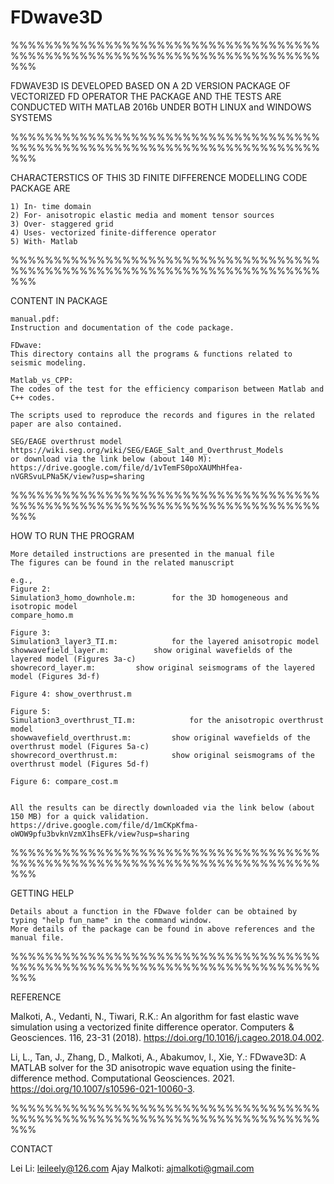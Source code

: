 # FDwave3D


%%%%%%%%%%%%%%%%%%%%%%%%%%%%%%%%%%%%%%%%%%%%%%%%%%%%%%%%%%%%%%%%%%%%%%%%%%%

FDWAVE3D IS DEVELOPED BASED ON A 2D VERSION PACKAGE OF VECTORIZED FD OPERATOR 
THE PACKAGE AND THE TESTS ARE CONDUCTED WITH MATLAB 2016b UNDER BOTH LINUX and WINDOWS SYSTEMS

%%%%%%%%%%%%%%%%%%%%%%%%%%%%%%%%%%%%%%%%%%%%%%%%%%%%%%%%%%%%%%%%%%%%%%%%%%%


CHARACTERSTICS OF THIS 3D FINITE DIFFERENCE MODELLING CODE PACKAGE ARE

	1) In- time domain 
	2) For- anisotropic elastic media and moment tensor sources
	3) Over- staggered grid 
	4) Uses- vectorized finite-difference operator
	5) With- Matlab

%%%%%%%%%%%%%%%%%%%%%%%%%%%%%%%%%%%%%%%%%%%%%%%%%%%%%%%%%%%%%%%%%%%%%%%%%%%


CONTENT IN PACKAGE

	manual.pdf:
	Instruction and documentation of the code package.

	FDwave: 
	This directory contains all the programs & functions related to seismic modeling.
	
	Matlab_vs_CPP:
	The codes of the test for the efficiency comparison between Matlab and C++ codes.
 
	The scripts used to reproduce the records and figures in the related paper are also contained.

	SEG/EAGE overthrust model 
	https://wiki.seg.org/wiki/SEG/EAGE_Salt_and_Overthrust_Models
	or download via the link below (about 140 M):
	https://drive.google.com/file/d/1vTemFS0poXAUMhHfea-nVGRSvuLPNa5K/view?usp=sharing

%%%%%%%%%%%%%%%%%%%%%%%%%%%%%%%%%%%%%%%%%%%%%%%%%%%%%%%%%%%%%%%%%%%%%%%%%%%


HOW TO RUN THE PROGRAM
	
	More detailed instructions are presented in the manual file
	The figures can be found in the related manuscript

	e.g.,
	Figure 2: 
	Simulation3_homo_downhole.m: 		for the 3D homogeneous and isotropic model
	compare_homo.m

	Figure 3:
	Simulation3_layer3_TI.m: 			for the layered anisotropic model
	showwavefield_layer.m:			show original wavefields of the layered model (Figures 3a-c)
	showrecord_layer.m:			show original seismograms of the layered model (Figures 3d-f)

	Figure 4: show_overthrust.m

	Figure 5:
	Simulation3_overthrust_TI.m: 			for the anisotropic overthrust model 
	showwavefield_overthrust.m:			show original wavefields of the overthrust model (Figures 5a-c)
	showrecord_overthrust.m:			show original seismograms of the overthrust model (Figures 5d-f)

	Figure 6: compare_cost.m


	All the results can be directly downloaded via the link below (about 150 MB) for a quick validation.
	https://drive.google.com/file/d/1mCKpKfma-oWOW9pfu3bvknVzmX1hsEFk/view?usp=sharing

%%%%%%%%%%%%%%%%%%%%%%%%%%%%%%%%%%%%%%%%%%%%%%%%%%%%%%%%%%%%%%%%%%%%%%%%%%%


GETTING HELP

	Details about a function in the FDwave folder can be obtained by typing "help fun_name" in the command window.
	More details of the package can be found in above references and the manual file.

%%%%%%%%%%%%%%%%%%%%%%%%%%%%%%%%%%%%%%%%%%%%%%%%%%%%%%%%%%%%%%%%%%%%%%%%%%%


REFERENCE

  Malkoti, A., Vedanti, N., Tiwari, R.K.: An algorithm for fast elastic wave simulation using a vectorized finite difference operator. Computers & Geosciences. 116, 23-31 (2018). https://doi.org/10.1016/j.cageo.2018.04.002.

  Li, L., Tan, J., Zhang, D., Malkoti, A., Abakumov, I., Xie, Y.: FDwave3D: A MATLAB solver for the 3D anisotropic wave equation using the finite-difference method. Computational Geosciences. 2021. https://doi.org/10.1007/s10596-021-10060-3.


%%%%%%%%%%%%%%%%%%%%%%%%%%%%%%%%%%%%%%%%%%%%%%%%%%%%%%%%%%%%%%%%%%%%%%%%%%%


CONTACT

  Lei Li: leileely@126.com
  Ajay Malkoti: ajmalkoti@gmail.com


